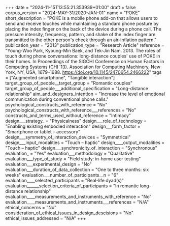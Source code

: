 +++
date = "2024-11-15T13:55:21.353939+01:00"
draft = false
corpus_version = "2024-MAY-31/2020-JAN-01"
name = "POKE"
short_description = "POKE is a mobile phone add-on that allows users to send and receive touches while maintaining a standard phone posture by placing the index finger on the back of the device during a phone call. The pressure intensity, frequency, pattern, and shake of the index finger are transmitted to the other person's cheek through an air-inflation pattern."
publication_year = "2013"
publication_type = "Research Article"
reference = "Young-Woo Park, Kyoung-Min Baek, and Tek-Jin Nam. 2013. The roles of touch during phone conversations: long-distance couples' use of POKE in their homes. In Proceedings of the SIGCHI Conference on Human Factors in Computing Systems (CHI '13). Association for Computing Machinery, New York, NY, USA, 1679–1688. https://doi.org/10.1145/2470654.2466222"
tags = ["Augmented smartphone", "Tangible interaction"]
target_group_of_people__target_group = "Romantic couples"
target_group_of_people___additional_specification = "Long-distance relationship"
aim_and_designers_intention = "Increase the level of emotional communication during conventional phone calls."
psychological_constructs_with_reference = "No"
psychological_constructs_with_reference___references = "No"
constructs_and_terms_used_without_reference = "Intimacy"
design___strategy_ = "Physicalness"
design___role_of_technology = "Enabling existing embodied interaction"
design___form_factor = "Smartphone or tablet – accessory"
design___symmetry_of_interaction_devices = "Symmetrical"
design___input_modalities = "Touch – haptic"
design____output_modalities = "Touch – haptic"
design___synchronicity_of_interaction = "Synchronous"
evaluation_ = "Yes"
evaluation___methodology = "Qualitative"
evaluation___type_of_study = "Field study: in-home user testing"
evaluation___experimental_design = "No"
evaluation___duration_of_data_collection = "One to three months: six weeks"
evaluation___number_of_participants__n = "6"
evaluation____selected_participants = "Real-life dyad(s)"
evaluation______selection_criteria_of_participants = "In romantic long-distance relationship"
evaluation____measurements_and_instruments_with_reference = "No"
evaluation____measurements_and_instruments___references = "N/A"
ethical_concerns = "No"
consideration_of_ethical_issues_in_design_descisions = "No"
ethical_issues_addressed = "N/A"
+++

